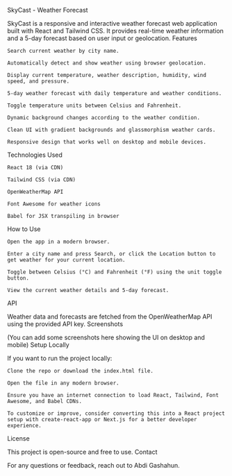 SkyCast - Weather Forecast





SkyCast is a responsive and interactive weather forecast web application built with React and Tailwind CSS. It provides real-time weather information and a 5-day forecast based on user input or geolocation.
Features

    Search current weather by city name.

    Automatically detect and show weather using browser geolocation.

    Display current temperature, weather description, humidity, wind speed, and pressure.

    5-day weather forecast with daily temperature and weather conditions.

    Toggle temperature units between Celsius and Fahrenheit.

    Dynamic background changes according to the weather condition.

    Clean UI with gradient backgrounds and glassmorphism weather cards.

    Responsive design that works well on desktop and mobile devices.

Technologies Used

    React 18 (via CDN)

    Tailwind CSS (via CDN)

    OpenWeatherMap API

    Font Awesome for weather icons

    Babel for JSX transpiling in browser

How to Use

    Open the app in a modern browser.

    Enter a city name and press Search, or click the Location button to get weather for your current location.

    Toggle between Celsius (°C) and Fahrenheit (°F) using the unit toggle button.

    View the current weather details and 5-day forecast.

API

Weather data and forecasts are fetched from the OpenWeatherMap API using the provided API key.
Screenshots

(You can add some screenshots here showing the UI on desktop and mobile)
Setup Locally

If you want to run the project locally:

    Clone the repo or download the index.html file.

    Open the file in any modern browser.

    Ensure you have an internet connection to load React, Tailwind, Font Awesome, and Babel CDNs.

    To customize or improve, consider converting this into a React project setup with create-react-app or Next.js for a better developer experience.

License

This project is open-source and free to use.
Contact

For any questions or feedback, reach out to Abdi Gashahun.
